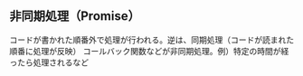 ## 非同期処理（Promise）
コードが書かれた順番外で処理が行われる。逆は、同期処理（コードが読まれた順番に処理が反映）
コールバック関数などが非同期処理。例）特定の時間が経ったら処理されるなど
